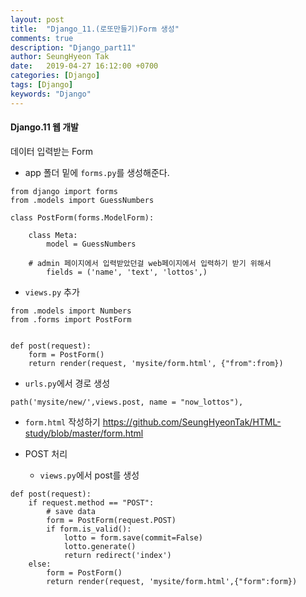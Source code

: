 ```yaml
---
layout: post
title:  "Django_11.(로또만들기)Form 생성"
comments: true
description: "Django_part11"
author: SeungHyeon Tak
date:   2019-04-27 16:12:00 +0700
categories: [Django]
tags: [Django]
keywords: "Django"
---
```

#### Django.11 웹 개발

데이터 입력받는 Form

* app 폴더 밑에 `forms.py`를 생성해준다.

```
from django import forms
from .models import GuessNumbers

class PostForm(forms.ModelForm):

    class Meta:
        model = GuessNumbers

	# admin 페이지에서 입력받았던걸 web페이지에서 입력하기 받기 위해서
        fields = ('name', 'text', 'lottos',)
```

* `views.py` 추가

```
from .models import Numbers
from .forms import PostForm


def post(request):
	form = PostForm()
	return render(request, 'mysite/form.html', {"from":from})
```


* `urls.py`에서 경로 생성

```
path('mysite/new/',views.post, name = "now_lottos"),
```

* `form.html` 작성하기
<https://github.com/SeungHyeonTak/HTML-study/blob/master/form.html>

* POST 처리
   * `views.py`에서 post를 생성

```
def post(request):
    if request.method == "POST":
        # save data
        form = PostForm(request.POST)
        if form.is_valid():
            lotto = form.save(commit=False)
            lotto.generate()
            return redirect('index')
    else:
        form = PostForm()
        return render(request, 'mysite/form.html',{"form":form})
```
